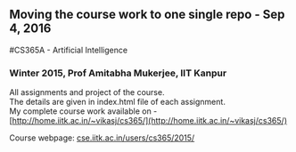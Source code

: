 ## Moving the course work to one single repo - Sep 4, 2016
#CS365A - Artificial Intelligence
### Winter 2015, Prof Amitabha Mukerjee, IIT Kanpur
All assignments and project of the course.  
The details are given in index.html file of each assignment.   
My complete course work available on -  [http://home.iitk.ac.in/~vikasj/cs365/](http://home.iitk.ac.in/~vikasj/cs365/) 

Course webpage: [cse.iitk.ac.in/users/cs365/2015/](http://cse.iitk.ac.in/users/cs365/2015/)